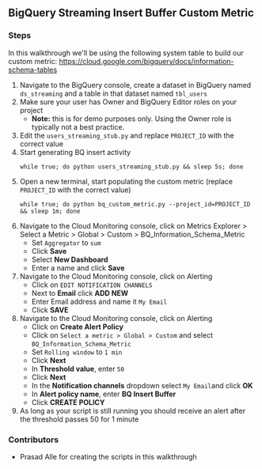 ## BigQuery Streaming Insert Buffer Custom Metric

### Steps
In this walkthrough we'll be using the following system table to build our custom metric: https://cloud.google.com/bigquery/docs/information-schema-tables

1. Navigate to the BigQuery console, create a dataset in BigQuery named `ds_streaming` and a table in that dataset named `tbl_users`
1. Make sure your user has Owner and BigQuery Editor roles on your project
    * **Note:** this is for demo purposes only. Using the Owner role is typically not a best practice.
1. Edit the `users_streaming_stub.py` and replace `PROJECT_ID` with the correct value
1. Start generating BQ insert activity
    ```
    while true; do python users_streaming_stub.py && sleep 5s; done
    ```
1. Open a new terminal, start populating the custom metric (replace `PROJECT_ID` with the correct value)
    ```
    while true; do python bq_custom_metric.py --project_id=PROJECT_ID && sleep 1m; done
    ```
1. Navigate to the Cloud Monitoring console, click on Metrics Explorer > Select a Metric > Global > Custom > BQ_Information_Schema_Metric
    * Set `Aggregator` to `sum`
    * Click **Save**
    * Select **New Dashboard**
    * Enter a name and click **Save**
1. Navigate to the Cloud Monitoring console, click on Alerting
    * Click on `EDIT NOTIFICATION CHANNELS`
    * Next to **Email** click **ADD NEW**
    * Enter Email address and name it `My Email`
    * Click **SAVE**
1. Navigate to the Cloud Monitoring console, click on Alerting
    * Click on **Create Alert Policy**
    * Click on `Select a metric > Global > Custom` and select `BQ_Information_Schema_Metric`
    * Set `Rolling window` to `1 min`
    * Click **Next**
    * In **Threshold value**, enter `50`
    * Click **Next**
    * In the **Notification channels** dropdown select `My Email`and click **OK**
    * In **Alert policy name**, enter **BQ Insert Buffer**
    * Click **CREATE POLICY**
1. As long as your script is still running you should receive an alert after the threshold passes 50 for 1 minute

### Contributors
* Prasad Alle for creating the scripts in this walkthrough
